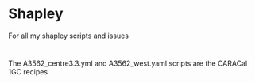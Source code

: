 # Shapley
For all my shapley scripts and issues
#
The A3562_centre3.3.yml and A3562_west.yaml scripts are the CARACal 1GC recipes
